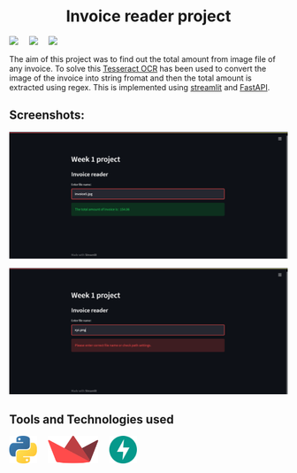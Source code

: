 <h1 align="center">Invoice reader project</h1>
<p>
  <img src="https://img.shields.io/badge/Made%20with-python-3476a9"/> &nbsp; &nbsp;
  <img src="https://img.shields.io/badge/Made%20with-streamlit-f24747"/> &nbsp; &nbsp;
  <img src="https://img.shields.io/badge/Made%20with-FastAPI-05998b"/> &nbsp; &nbsp;
</p>

The aim of this project was to find out the total amount from image file of any invoice. To solve this [Tesseract OCR](https://opensource.google/projects/tesseract) has been used to convert the image of the invoice into string fromat and then the total amount is extracted using regex. This is implemented using [streamlit](https://streamlit.io/) and [FastAPI](https://fastapi.tiangolo.com/).

## Screenshots:

<div align="center">
  
![img](screenshots/screenshot1.png)

![img](screenshots/screenshot2.png)

</div>

## Tools and Technologies used

<p>
  <img height="50" src="screenshots\python-logo.png"> &nbsp; &nbsp; 
  <img height="50" src="screenshots\streamlit-logo.svg"> &nbsp; &nbsp; 
  <img height="50" src="screenshots\fastapi-logo.svg">
</p>
